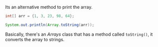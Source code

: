 Its an alternative method to print the array.

```Java
int[] arr = {1, 3, 23, 98, 64};

System.out.println(Array.toString(arr));
```

Basically, there's an _Arrays_ class that has a method called `toString()`, it converts the array to strings.